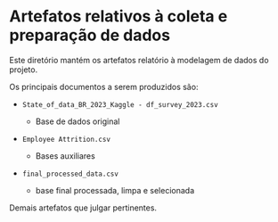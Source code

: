 # Artefatos relativos à coleta e preparação de dados

Este diretório mantém os artefatos relatório à modelagem de dados do projeto. 

Os principais documentos a serem produzidos são:

* `State_of_data_BR_2023_Kaggle - df_survey_2023.csv`
	* Base de dados original

* `Employee Attrition.csv`
	* Bases auxiliares

* `final_processed_data.csv`
  * base final processada, limpa e selecionada
	
Demais artefatos que julgar pertinentes.
